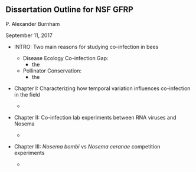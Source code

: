 ## Dissertation Outline for NSF GFRP

P. Alexander Burnham

September 11, 2017



* INTRO: Two main reasons for studying co-infection in bees
  * Disease Ecology Co-infection Gap:
    * the
  * Pollinator Conservation:
    * the


* Chapter I: Characterizing how temporal variation influences co-infection in the field 
  * ​
* Chapter II: Co-infection lab experiments between RNA viruses and Nosema
  * ​
* Chapter III: *Nosema bombi* vs *Nosema ceranae* competition experiments 
  * ​



